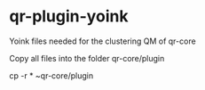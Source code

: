 # qr-plugin-yoink
Yoink files needed for the clustering QM of qr-core


Copy all files into the folder qr-core/plugin

   cp -r * ~qr-core/plugin
